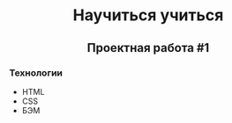 <h1 align="center">Научиться учиться</h1>
<h2 align="center">Проектная работа #1</h2>

<h3>Технологии</h3>
<ul >
	<li>HTML</li>
	<li>CSS</li>
	<li>БЭМ</li>
</ul>

